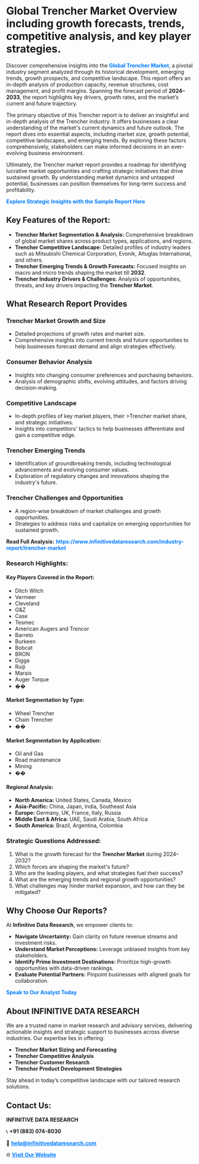 <h1>Global Trencher Market Overview including growth forecasts, trends, competitive analysis, and key player strategies.</h1>
<p>
Discover comprehensive insights into the 
<a href="https://www.infinitivedataresearch.com/industry-report/trencher-market" rel="dofollow" style="color: #007BFF; text-decoration: none;"><strong>Global Trencher Market</strong></a>, a pivotal industry segment analyzed through its historical development, emerging trends, growth prospects, and competitive landscape. This report offers an in-depth analysis of production capacity, revenue structures, cost management, and profit margins. Spanning the forecast period of <strong>2024–2033</strong>, the report highlights key drivers, growth rates, and the market’s current and future trajectory.
</p>
<p>
The primary objective of this Trencher report is to deliver an insightful and in-depth analysis of the Trencher industry. It offers businesses a clear understanding of the market's current dynamics and future outlook. The report dives into essential aspects, including market size, growth potential, competitive landscapes, and emerging trends. By exploring these factors comprehensively, stakeholders can make informed decisions in an ever-evolving business environment.
</p>
<p>
Ultimately, the Trencher market report provides a roadmap for identifying lucrative market opportunities and crafting strategic initiatives that drive sustained growth. By understanding market dynamics and untapped potential, businesses can position themselves for long-term success and profitability.
</p>
<p>
<a href="https://www.infinitivedataresearch.com/request-sample/reportId=109615" style="color: #007BFF; text-decoration: none;"><strong>Explore Strategic Insights with the Sample Report Here</strong></a>
</p>

<h2>Key Features of the Report:</h2>
<ul>
<li><strong>Trencher Market Segmentation & Analysis:</strong> Comprehensive breakdown of global market shares across product types, applications, and regions.</li>
<li><strong>Trencher Competitive Landscape:</strong> Detailed profiles of industry leaders such as Mitsubishi Chemical Corporation, Evonik, Altuglas International, and others.</li>
<li><strong>Trencher Emerging Trends & Growth Forecasts:</strong> Focused insights on macro and micro trends shaping the market till <strong>2032</strong>.</li>
<li><strong>Trencher Industry Drivers & Challenges:</strong> Analysis of opportunities, threats, and key drivers impacting the <strong>Trencher Market</strong>.</li>
</ul>

<h2>What Research Report Provides</h2>
<h3>Trencher Market Growth and Size</h3>
<ul>
<li>Detailed projections of growth rates and market size.</li>
<li>Comprehensive insights into current trends and future opportunities to help businesses forecast demand and align strategies effectively.</li>
</ul>

<h3>Consumer Behavior Analysis</h3>
<ul>
<li>Insights into changing consumer preferences and purchasing behaviors.</li>
<li>Analysis of demographic shifts, evolving attitudes, and factors driving decision-making.</li>
</ul>

<h3>Competitive Landscape</h3>
<ul>
<li>In-depth profiles of key market players, their >Trencher market share, and strategic initiatives.</li>
<li>Insights into competitors' tactics to help businesses differentiate and gain a competitive edge.</li>
</ul>

<h3>Trencher Emerging Trends</h3>
<ul>
<li>Identification of groundbreaking trends, including technological advancements and evolving consumer values.</li>
<li>Exploration of regulatory changes and innovations shaping the industry's future.</li>
</ul>

<h3>Trencher Challenges and Opportunities</h3>
<ul>
<li>A region-wise breakdown of market challenges and growth opportunities.</li>
<li>Strategies to address risks and capitalize on emerging opportunities for sustained growth.</li>
</ul>
<p><strong>Read Full Analysis:</strong> <a href="https://www.infinitivedataresearch.com/industry-report/trencher-market" rel="dofollow" style="color: #007BFF; text-decoration: none;"><strong>https://www.infinitivedataresearch.com/industry-report/trencher-market</strong></a></p>
<h3>Research Highlights:</h3>
<h4>Key Players Covered in the Report:</h4>
<ul><li>Ditch Witch</li><li>Vermeer</li><li>Cleveland</li><li>G&amp;Z</li><li>Case</li><li>Tesmec</li><li>American Augers and Trencor</li><li>Barreto</li><li>Burkeen</li><li>Bobcat</li><li>BRON</li><li>Digga</li><li>Ruiji</li><li>Marais</li><li>Auger Torque</li><li>��</li></ul>
<h4>Market Segmentation by Type:</h4>
<ul><li>Wheel Trencher</li><li>Chain Trencher</li><li>��</li></ul>
<h4>Market Segmentation by Application:</h4>
<ul><li>Oil and Gas</li><li>Road maintenance</li><li>Mining</li><li>��</li></ul>

<h4>Regional Analysis:</h4>
<ul>
<li><strong>North America:</strong> United States, Canada, Mexico</li>
<li><strong>Asia-Pacific:</strong> China, Japan, India, Southeast Asia</li>
<li><strong>Europe:</strong> Germany, UK, France, Italy, Russia</li>
<li><strong>Middle East & Africa:</strong> UAE, Saudi Arabia, South Africa</li>
<li><strong>South America:</strong> Brazil, Argentina, Colombia</li>
</ul>

<h3>Strategic Questions Addressed:</h3>
<ol>
<li>What is the growth forecast for the <strong>Trencher Market</strong> during 2024–2032?</li>
<li>Which forces are shaping the market's future?</li>
<li>Who are the leading players, and what strategies fuel their success?</li>
<li>What are the emerging trends and regional growth opportunities?</li>
<li>What challenges may hinder market expansion, and how can they be mitigated?</li>
</ol>

<h2>Why Choose Our Reports?</h2>
<p>At <strong>Infinitive Data Research</strong>, we empower clients to:</p>
<ul>
<li><strong>Navigate Uncertainty:</strong> Gain clarity on future revenue streams and investment risks.</li>
<li><strong>Understand Market Perceptions:</strong> Leverage unbiased insights from key stakeholders.</li>
<li><strong>Identify Prime Investment Destinations:</strong> Prioritize high-growth opportunities with data-driven rankings.</li>
<li><strong>Evaluate Potential Partners:</strong> Pinpoint businesses with aligned goals for collaboration.</li>
</ul>
<p><a href="https://www.infinitivedataresearch.com/industry-report/trencher-market" rel="dofollow" style="color: #007BFF; text-decoration: none;"><strong>Speak to Our Analyst Today</strong></a></p>

<h2>About INFINITIVE DATA RESEARCH</h2>
<p>We are a trusted name in market research and advisory services, delivering actionable insights and strategic support to businesses across diverse industries. Our expertise lies in offering:</p>
<ul>
<li><strong>Trencher Market Sizing and Forecasting</strong></li>
<li><strong>Trencher Competitive Analysis</strong></li>
<li><strong>Trencher Customer Research</strong></li>
<li><strong>Trencher Product Development Strategies</strong></li>
</ul>
<p>Stay ahead in today’s competitive landscape with our tailored research solutions.</p>

<h2>Contact Us:</h2>
<p><strong>INFINITIVE DATA RESEARCH</strong></p>
<p>📞 <strong>+91 (883) 074-8030</strong></p>
<p>📧 <strong><a href="mailto:help@infinitivedataresearch.com" style="color: #007BFF;">help@infinitivedataresearch.com</a></strong></p>
<p>🌐 <strong><a href="https://www.infinitivedataresearch.com" rel="dofollow" style="color: #007BFF;">Visit Our Website</a></strong></p>
